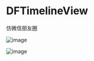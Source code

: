 # DFTimelineView
仿微信朋友圈


 ![image](https://github.com/anyunzhong/DFTimelineView/blob/master/cover1.jpg)


 ![image](https://github.com/anyunzhong/DFTimelineView/blob/master/cover2.jpg)